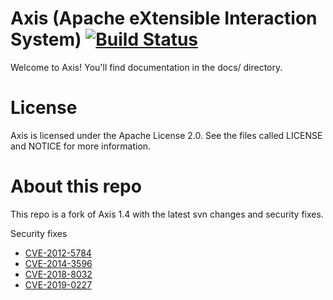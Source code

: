 # Axis (Apache eXtensible Interaction System) [![Build Status](https://travis-ci.org/nec1704/axis1.4-java-patched.svg?branch=develop)](https://travis-ci.org/nec1704/axis1.4-java-patched)

Welcome to Axis!  You'll find documentation in the docs/ directory.

# License

Axis is licensed under the Apache License 2.0. See the files called LICENSE and NOTICE for more information.

# About this repo

This repo is a fork of Axis 1.4 with the latest svn changes and security fixes.

Security fixes

* [CVE-2012-5784](https://nvd.nist.gov/vuln/detail/CVE-2012-5784)
* [CVE-2014-3596](https://nvd.nist.gov/vuln/detail/CVE-2014-3596)
* [CVE-2018-8032](https://nvd.nist.gov/vuln/detail/CVE-2018-8032)
* [CVE-2019-0227](https://nvd.nist.gov/vuln/detail/CVE-2019-0227)

